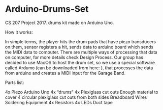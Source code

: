 # Arduino-Drums-Set
CS 207 Project 2017. drums kit made on Arduino Uno.

How it works:

In simple terms, the player hits the drum pads that have piezo transducers on them, sensor registers a hit, sends data to arduino board which sends the MIDI data to computer. There are multiple ways of processing that data on computer, for more details check Design Process. Our group has decided to use MacOS to host the drum set, so we use a special software called Ardumo (can be downloaded from here: ), that processes the data from arduino and creates a MIDI input for the Garage Band. 


Parts list:

4x Piezo
Arduino Uno
4x “drums”
4x Plexiglass cut outs 
Enough material to cover  4 circular plexiglass cut outs from both sides
Breadboard
Wires
Soldering Equipment
4x Resistors
4x LEDs
Duct tape
